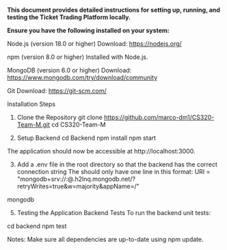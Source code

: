 **This document provides detailed instructions for setting up, running, and testing the Ticket Trading Platform locally.**

**Ensure you have the following installed on your system:**

Node.js (version 18.0 or higher)
Download: https://nodejs.org/

npm (version 8.0 or higher)
Installed with Node.js.

MongoDB (version 6.0 or higher)
Download: https://www.mongodb.com/try/download/community

Git
Download: https://git-scm.com/

Installation Steps
1) Clone the Repository
git clone https://github.com/marco-dm1/CS320-Team-M.git
cd CS320-Team-M

2) Setup Backend
cd Backend
npm install
npm start

The application should now be accessible at http://localhost:3000.

3) Add a .env file in the root directory so that the backend has the correct connection string
The should only have one line in this format:
URI = "mongodb+srv://<USERNAME>:<PASSWORD>@<CLUSTER>.h2lnq.mongodb.net/?retryWrites=true&w=majority&appName=<CLUSTER>/<DATABASE>"

mongodb

5) Testing the Application
Backend Tests
To run the backend unit tests:

cd backend
npm test

Notes: 
Make sure all dependencies are up-to-date using npm update.
